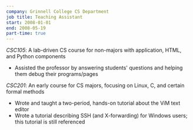 ```yaml
---
company: Grinnell College CS Department
job title: Teaching Assistant
start: 2008-01-01
end: 2008-05-19
part-time: true
---
```

*CSC105*: A lab-driven CS course for non-majors with application, HTML, and
Python components

* Assisted the professor by answering students' questions and helping them
  debug their programs/pages

*CSC201*: An early course for CS majors, focusing on Linux, C, and certain
formal methods

* Wrote and taught a two-period, hands-on tutorial about the ViM text editor
* Wrote a tutorial describing SSH (and X-forwarding) for Windows users; this
  tutorial is still referenced
